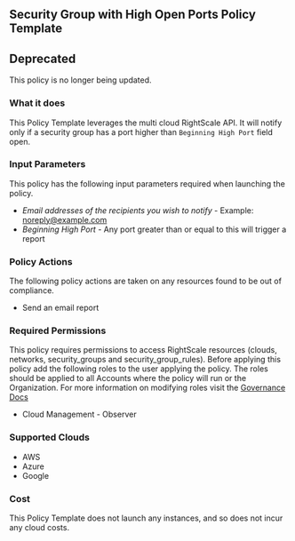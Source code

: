 ## Security Group with High Open Ports Policy Template

## Deprecated

This policy is no longer being updated.  

### What it does

This Policy Template leverages the multi cloud RightScale API. It will notify only if a security group has a port higher than `Beginning High Port` field open.

### Input Parameters

This policy has the following input parameters required when launching the policy.

- *Email addresses of the recipients you wish to notify* - Example: noreply@example.com
- *Beginning High Port* - Any port greater than or equal to this will trigger a report

### Policy Actions

The following policy actions are taken on any resources found to be out of compliance.

- Send an email report

### Required Permissions

This policy requires permissions to access RightScale resources (clouds, networks, security_groups and security_group_rules).  Before applying this policy add the following roles to the user applying the policy.  The roles should be applied to all Accounts where the policy will run or the Organization. For more information on modifying roles visit the [Governance Docs](https://docs.rightscale.com/cm/ref/user_roles.html)

- Cloud Management - Observer

### Supported Clouds

- AWS
- Azure
- Google

### Cost

This Policy Template does not launch any instances, and so does not incur any cloud costs.
